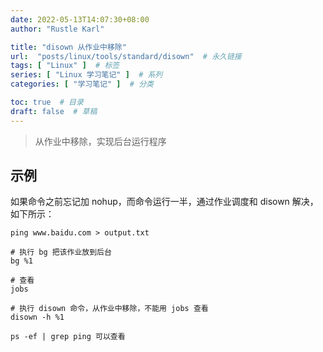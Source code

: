 ```yaml
---
date: 2022-05-13T14:07:30+08:00
author: "Rustle Karl"

title: "disown 从作业中移除"
url:  "posts/linux/tools/standard/disown"  # 永久链接
tags: [ "Linux" ]  # 标签
series: [ "Linux 学习笔记" ]  # 系列
categories: [ "学习笔记" ]  # 分类

toc: true  # 目录
draft: false  # 草稿
---
```


> 从作业中移除，实现后台运行程序

## 示例

如果命令之前忘记加 nohup，而命令运行一半，通过作业调度和 disown 解决，如下所示：

```shell
ping www.baidu.com > output.txt

# 执行 bg 把该作业放到后台
bg %1

# 查看
jobs 

# 执行 disown 命令，从作业中移除，不能用 jobs 查看
disown -h %1 

ps -ef | grep ping 可以查看
```
